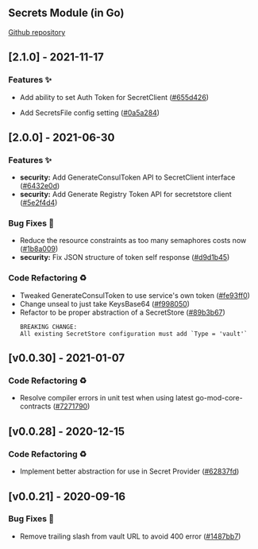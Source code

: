 
<a name="Secrets Go Mod Changelog"></a>
## Secrets Module (in Go)
[Github repository](https://github.com/edgexfoundry/go-mod-secrets)

## [2.1.0] - 2021-11-17

### Features ✨

- Add ability to set Auth Token for SecretClient ([#655d426](https://github.com/edgexfoundry/go-mod-secrets/commits/655d426))

- Add SecretsFile config setting ([#0a5a284](https://github.com/edgexfoundry/go-mod-secrets/commits/0a5a284))

## [2.0.0] - 2021-06-30
### Features ✨
- **security:** Add GenerateConsulToken API to SecretClient interface ([#6432e0d](https://github.com/edgexfoundry/go-mod-secrets/commits/6432e0d))
- **security:** Add Generate Registry Token API for secretstore client ([#5e2f4d4](https://github.com/edgexfoundry/go-mod-secrets/commits/5e2f4d4))
### Bug Fixes 🐛
- Reduce the resource constraints as too many semaphores costs now ([#1b8a009](https://github.com/edgexfoundry/go-mod-secrets/commits/1b8a009))
- **security:** Fix JSON structure of token self response ([#d9d1b45](https://github.com/edgexfoundry/go-mod-secrets/commits/d9d1b45))
### Code Refactoring ♻
- Tweaked GenerateConsulToken to use service's own token ([#fe93ff0](https://github.com/edgexfoundry/go-mod-secrets/commits/fe93ff0))
- Change unseal to just take KeysBase64 ([#f998050](https://github.com/edgexfoundry/go-mod-secrets/commits/f998050))
- Refactor to be proper abstraction of a SecretStore ([#89b3b67](https://github.com/edgexfoundry/go-mod-secrets/commits/89b3b67))
    ```
    BREAKING CHANGE:
    All existing SecretStore configuration must add `Type = 'vault'`
    ```
    <a name="v0.0.30"></a>
## [v0.0.30] - 2021-01-07
### Code Refactoring ♻
- Resolve compiler errors in unit test when using latest go-mod-core-contracts ([#7271790](https://github.com/edgexfoundry/go-mod-secrets/commits/7271790))

<a name="v0.0.28"></a>
## [v0.0.28] - 2020-12-15
### Code Refactoring ♻
- Implement better abstraction for use in Secret Provider ([#62837fd](https://github.com/edgexfoundry/go-mod-secrets/commits/62837fd))

<a name="v0.0.21"></a>
## [v0.0.21] - 2020-09-16
### Bug Fixes 🐛
- Remove trailing slash from vault URL to avoid 400 error ([#1487bb7](https://github.com/edgexfoundry/go-mod-secrets/commits/1487bb7))

